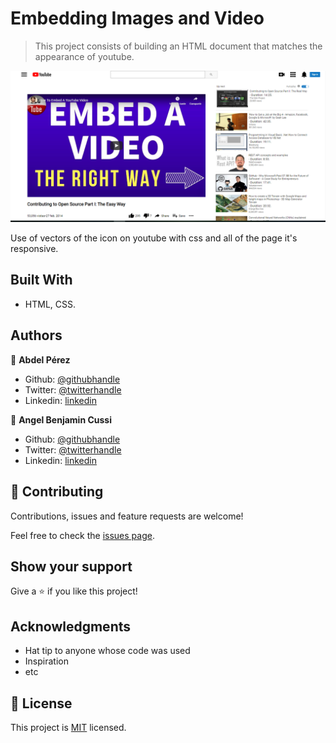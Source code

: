 # Embedding Images and Video

> This project consists of building an HTML document that matches the appearance of youtube.

![screenshot](./app_screenshot.png)

Use of vectors of the icon on youtube with css and all of the page it's responsive.

## Built With

- HTML, CSS.

## Authors

👤 **Abdel Pérez**

- Github: [@githubhandle](https://github.com/abdelp/)
- Twitter: [@twitterhandle](https://twitter.com/abdelperez11)
- Linkedin: [linkedin](https://www.linkedin.com/in/abdel-p%C3%A9rez-t%C3%A9llez-72b2aa153/)

👤 **Angel Benjamin Cussi**

- Github: [@githubhandle](https://github.com/abcussi)
- Twitter: [@twitterhandle](https://twitter.com/thecussi)
- Linkedin: [linkedin](https://www.linkedin.com/in/angel-cussi-1b2310174/)

## 🤝 Contributing

Contributions, issues and feature requests are welcome!

Feel free to check the [issues page](issues/).

## Show your support

Give a ⭐️ if you like this project!

## Acknowledgments

- Hat tip to anyone whose code was used
- Inspiration
- etc

## 📝 License

This project is [MIT](lic.url) licensed.

